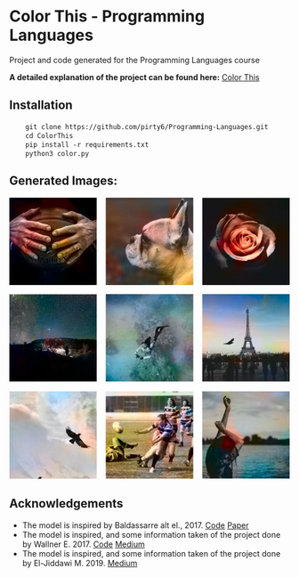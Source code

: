 # Color This - Programming Languages
Project and code generated for the Programming Languages course

**A detailed explanation of the project can be found here:** [Color This](https://github.com/pirty6/Programming-Languages/blob/master/Project/ColorThis.pdf)

## Installation 

```
    git clone https://github.com/pirty6/Programming-Languages.git
    cd ColorThis
    pip install -r requirements.txt
    python3 color.py
```

## Generated Images:

<p align="center">
    <img src="https://github.com/pirty6/Programming-Languages/blob/master/Project/results.jpg">
</p>

## Acknowledgements
- The model is inspired by Baldassarre alt el., 2017. [Code](https://github.com/baldassarreFe/deep-koalarization) [Paper](https://arxiv.org/abs/1712.03400)
- The model is inspired, and some information taken of the project done by Wallner E. 2017. [Code](https://github.com/emilwallner/Coloring-greyscale-images) [Medium](https://medium.com/@emilwallner/colorize-b-w-photos-with-a-100-line-neural-network-53d9b4449f8d)
- The model is inspired, and some information taken of the project done by El-Jiddawi M. 2019. [Medium](https://medium.com/@mahmoudeljiddawi/auto-colorization-of-black-and-white-images-using-machine-learning-auto-encoders-technique-a213b47f7339)
